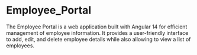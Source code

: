 # Employee_Portal
The Employee Portal is a web application built with Angular 14 for efficient management of employee information. It provides a user-friendly interface to add, edit, and delete employee details while also allowing  to view a list of employees.
